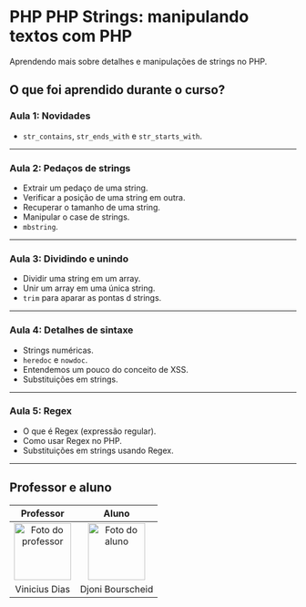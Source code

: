 # PHP PHP Strings: manipulando textos com PHP

Aprendendo mais sobre detalhes e manipulações de strings no PHP.

## O que foi aprendido durante o curso?

### Aula 1: Novidades

- `str_contains`, `str_ends_with` e `str_starts_with`.

---

### Aula 2: Pedaços de strings

- Extrair um pedaço de uma string.
- Verificar a posição de uma string em outra.
- Recuperar o tamanho de uma string.
- Manipular o case de strings.
- `mbstring`.

---

### Aula 3: Dividindo e unindo

- Dividir uma string em um array.
- Unir um array em uma única string.
- `trim` para aparar as pontas d strings.

---

### Aula 4: Detalhes de sintaxe

- Strings numéricas.
- `heredoc` e `nowdoc`.
- Entendemos um pouco do conceito de XSS.
- Substituições em strings.

---

### Aula 5: Regex

- O que é Regex (expressão regular).
- Como usar Regex no PHP.
- Substituições em strings usando Regex.

---

## Professor e aluno

Professor | Aluno
:---:     | :---:
<a href="https://github.com/cviniciussdias" target="_blank" rel="noopener noreferrer"><img width="100" height="100" src="https://github.com/cviniciussdias.png" alt="Foto do professor" title="Foto do professor"></a> | <a href="https://github.com/djonibourscheid" target="_blank" rel="noopener noreferrer"><img width="100" height="100" src="https://github.com/djonibourscheid.png" alt="Foto do aluno" title="Foto do aluno"></a>
Vinicius Dias | Djoni Bourscheid
